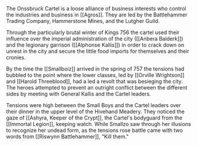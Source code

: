 The Onssbruck Cartel is a loose alliance of business interests who control the industries and business in [[Agros]]. They are led by the Battlehammer Trading Company, Hammerstone Mines, and the Lutgher Guild.

Through the particularly brutal winter of Kings 756 the cartel used their influence over the imperial administration of the city ([[Anbera Balderk]]) and the legionary garrison ([[Alphonse Kallis]]) in order to crack down on unrest in the city and secure the little food imports for themselves and their cronies. 

By the time the [[Smallboiz]] arrived in the spring of 757 the tensions had bubbled to the point where the lower classes, led by [[Orville Wrightson]] and [[Harold Threeblood]], had a led a revolt that was besieging the city. The heroes attempted to prevent an outright conflict between the different sides by meeting with General Kallis and the Cartel leaders. 

Tensions were high between the Small Boys and the Cartel leaders over their dinner in the upper level of the Hivehand Meadery. They noticed the gaze of [[Ashyra, Keeper of the Crypt]], the Cartel's bodyguard from the [[Immortal Legion]], keeping watch. While Smallzo saw through her illusions to recognize her undead form, as the tensions rose battle came with two words from [[Riswynn Battlehammer]], "Kill them."
